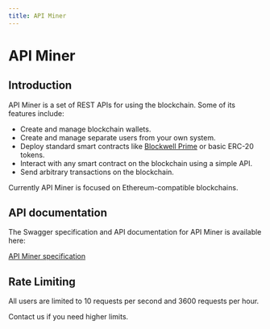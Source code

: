 ```yaml
---
title: API Miner
---
```


# API Miner

## Introduction

API Miner is a set of REST APIs for using the blockchain. Some of its features include:

- Create and manage blockchain wallets.
- Create and manage separate users from your own system.
- Deploy standard smart contracts like [Blockwell Prime](../contracts/prime.md) or basic ERC-20 tokens.
- Interact with any smart contract on the blockchain using a simple API.
- Send arbitrary transactions on the blockchain.

Currently API Miner is focused on Ethereum-compatible blockchains.

## API documentation

The Swagger specification and API documentation for API Miner is available here:

[API Miner specification](https://docs.blockwell.ai/apiminer/api)


## Rate Limiting

All users are limited to 10 requests per second and 3600 requests per hour.

Contact us if you need higher limits.
